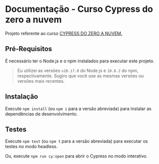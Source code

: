 # Documentação - Curso Cypress do zero a nuvem

Projeto referente ao curso [CYPRESS DO ZERO A NUVEM.](https://hotmart.com/pt-br/club/cypress-playground-ate-a-nuvem)

## Pré-Requisitos

É necessário ter o Node.js e o npm instalados para executar este projeto.

> Eu utilizei as versões `v20.17.0` do Node.js e `10.8.2` do npm, respectivamente. Sugiro que você use as mesmas versões ou versões mais recentes.

## Instalação

Execute `npm install` (ou `npm i` para a versão abreviada) para instalar as dependências de desenvolvimento.

## Testes

Execute `npm test` (ou `npm t` para a versão abreviada) para executar os testes no modo headless.

Ou, execute `npm run cy:open` para abrir o Cypress no modo interativo.

